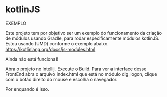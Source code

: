 # kotlinJS

EXEMPLO

Este projeto tem por objetivo ser um exemplo do funcionamento da criação de módulos usando Gradle, para rodar especificamente módulos kotlinJS.
Estou usando (UMD) conforme o exemplo abaixo.
https://kotlinlang.org/docs/js-modules.html

Ainda não está funcional!

Abra o projeto no Intellij.
Execute o Build.
Para ver a interface desse FrontEnd abra o arquivo index.html que está no módulo dlg_logon, clique com o botão direito do mouse e escolha o navegador.

Por enquando é isso.

